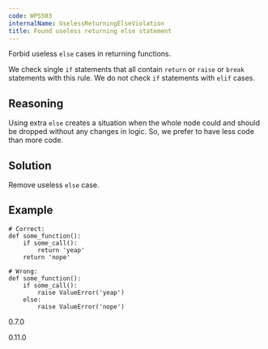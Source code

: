 ```yaml
---
code: WPS503
internalName: UselessReturningElseViolation
title: Found useless returning else statement
---
```


Forbid useless `else` cases in returning functions.

We check single `if` statements that all contain `return` or `raise` or
`break` statements with this rule. We do not check `if` statements with
`elif` cases.

## Reasoning
Using extra `else` creates a situation when the whole node could and
should be dropped without any changes in logic. So, we prefer to
have less code than more code.

## Solution
Remove useless `else` case.

## Example

    # Correct:
    def some_function():
        if some_call():
            return 'yeap'
        return 'nope'
    
    # Wrong:
    def some_function():
        if some_call():
            raise ValueError('yeap')
        else:
            raise ValueError('nope')

<div class="versionadded">

0.7.0

</div>

<div class="versionchanged">

0.11.0

</div>